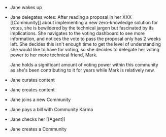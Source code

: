 - Jane wakes up
- Jane delegates votes: After reading a proposal in her XXX [[Community]] about implementing a new zero-knowledge solution for votes, she is bewildered by the technical jargon but fascinated by its implications. She navigates to the voting dashboard to see more information, and notices the vote to pass the proposal only has 2 weeks left. She decides this isn't enough time to get the level of understanding she would like to have for voting, so she decides to delegate her voting power to her more technical friend, Mark. 
  
  Jane holds a significant amount of voting power within this community as she's been contributing to it for years while Mark is relatively new.
- Jane curates content
- Jane creates content
- Jane joins a new Community
- Jane pays a bill with Community Karma
- Jane checks her [[Agent]]
- Jane creates a Community
